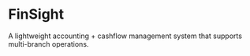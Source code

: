 # FinSight
A lightweight accounting + cashflow management system that supports multi-branch operations.

